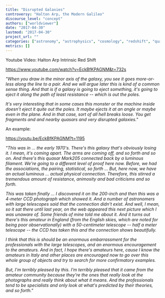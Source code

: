 ```yaml
---
title: "Disrupted Galaxies"
controversy: "Halton Arp, the Modern Galileo"
discourse_level: "concept"
authors: ["worldviewer"]
date: "2017-04-30"
lastmod: "2017-04-30"
project_url: ""
categories: ["astronomy", "astrophysics", "cosmology", "redshift", "quasars", "halton arp", "instrinsic redshift youtube video", "mark205", "amateur astronomy"]
metrics: []
---
```


Youtube Video: Halton Arp Intrinsic Red Shift

https://www.youtube.com/watch?v=EckBfKPAGNM&t=732s

_"When you draw in the minor axis of the galaxy, you see it goes more-or-less along the line to a pair.  And we will argue later this is kind of a common sense thing. And that is if a galaxy is going to eject something, it's going to eject it along the path of least resistance -- which is out the poles._

_It's very interesting that in some cases this monster or the machine inside doesn't eject it quite out the poles.  It maybe ejects it at an angle or maybe even in the plane.  And in that case, sort of all hell breaks loose.  You get fragments and and nearby quasars and very disrupted galaxies."_

An example:

https://youtu.be/EckBfKPAGNM?t=1195

_"This was in ... the early 1970's. There's this galaxy that's obviously losing it. I mean, it's coming apart. The arms are coming off, and so forth and so on. And there's this quasar Mark205 connected back by a luminous filament. We're going to a different level of proof here now. Before, we had the associations, the pairing, statistical, so forth ... But, here now, we have an actual luminous ... actual physical connection. Therefore, this stirred a tremendous amount of resistance, animosity and bad criticisms and so forth._

_This was taken finally ... I discovered it on the 200-inch and then this was a 4-meter CCD photograph which showed it.  And a number of astronomers with large telescopes said that the connection didn't exist.  And well, I mean, so it sat there until last year, on the web appeared this next picture which I was unaware of.  Some friends of mine told me about it.  And it turns out there's this amateur in England (from the English skies, which are noted for being poor observationally) with a 50-centimeter telescope -- half a meter telescope -- the CCD has taken this and the connection shows beautifully._

_I think that this is should be an enormous embarrassment for the professionals with the large telescopes, and an enormous encouragement to the amateurs.  And in fact, I hope there's amateurs here, cause I know the amateurs in Italy and other places are encouraged now to go over this whole group of objects and try to search for more confirmatory examples._

_But, I'm terribly pleased by this.  I'm terribly pleased that it came from the amateur community because they're the ones that really look at the photographs and really think about what it means.  And the professionals tend to be specialists and only look at what's predicted by their theories, and so forth."_